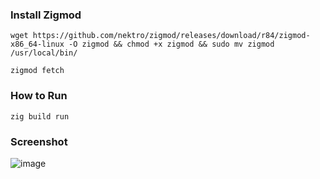 ### Install Zigmod

``` wget https://github.com/nektro/zigmod/releases/download/r84/zigmod-x86_64-linux -O zigmod && chmod +x zigmod && sudo mv zigmod /usr/local/bin/ ```

```zigmod fetch```

### How to Run

``` zig build run ```

### Screenshot

![image](https://user-images.githubusercontent.com/51105234/218696864-9ac57490-bb83-494a-bb25-ff4d5039cce2.png)
